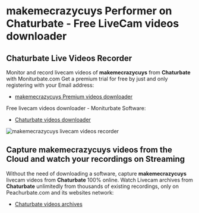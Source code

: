 # makemecrazycuys Performer on Chaturbate - Free LiveCam videos downloader

## Chaturbate Live Videos Recorder

Monitor and record livecam videos of **makemecrazycuys** from **Chaturbate** with Moniturbate.com
Get a premium trial for free by just and only registering with your Email address:
* [makemecrazycuys Premium videos downloader](https://moniturbate.com/request-demo-licence-key.html)

Free livecam videos downloader - Moniturbate Software:
* [Chaturbate videos downloader](https://moniturbate.com/moniturbate-download-software.html)

![makemecrazycuys livecam videos recorder](https://peachurnet.com/templates/moniturbate-software.png)


## Capture makemecrazycuys videos from the Cloud and watch your recordings on Streaming

Without the need of downloading a software, capture **makemecrazycuys** livecam videos from **Chaturbate** 100% online.
Watch Livecam archives from **Chaturbate** unlimitedly from thousands of existing recordings, only on Peachurbate.com and its websites network:
* [Chaturbate videos archives](https://peachurnet.com/)